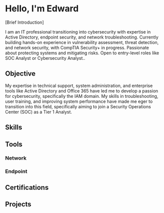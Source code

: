 # Hello, I'm Edward 
<a href="[https://www.linkedin.com/in/edwardorteganunez/" /></a>

[Brief Introduction]

I am an IT professional transitioning into cybersecurity with expertise in Active Directory, endpoint security, and network troubleshooting. Currently building hands-on experience in vulnerability assessment, threat detection, and network security, with CompTIA Security+ in progress. Passionate about protecting systems and mitigating risks. Open to entry-level roles like SOC Analyst or Cybersecurity Analyst..

## Objective

My expertise in technical support, system administration, and enterprise tools like Active Directory and Office 365 have led me to develop a passion for cybersecurity, specifically the IAM domain. My skills in troubleshooting, user training, and improving system performance have made me eger to transition into this field, specifically aiming to join a Security Operations Center (SOC) as a Tier 1 Analyst.

## Skills


## Tools

### Network


### Endpoint


## Certifications

## Projects
